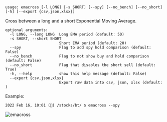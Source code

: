 ```
usage: emacross [-l LONG] [-s SHORT] [--spy] [--no_bench] [--no_short] [-h] [--export {csv,json,xlsx}]
```

Cross between a long and a short Exponential Moving Average.

```
optional arguments:
  -l LONG, --long LONG  Long EMA period (default: 50)
  -s SHORT, --short SHORT
                        Short EMA period (default: 20)
  --spy                 Flag to add spy hold comparison (default: False)
  --no_bench            Flag to not show buy and hold comparison (default: False)
  --no_short            Flag that disables the short sell (default: True)
  -h, --help            show this help message (default: False)
  --export {csv,json,xlsx}
                        Export raw data into csv, json, xlsx (default: )
```

Example:

```
2022 Feb 16, 10:01 (🦋) /stocks/bt/ $ emacross --spy
```

![emacross](https://user-images.githubusercontent.com/46355364/154292377-dbeae301-5d8c-4793-8f04-eb5d367ca288.png)

